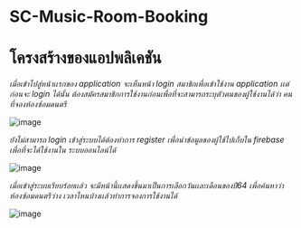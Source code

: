 # SC-Music-Room-Booking

# โครงสร้างของแอปพลิเคชัน
*เมื่อเข้าไปสู่หน้าเเรกของ application จะเห็นหน้า login สมาชิกเพื่อเข้าใช้งาน application เเต่ก่อนจะ login ได้นั้น
ต้องสมัครสมาชิกการใช้งานก่อนเพื่อที่จะสามารถระบุตัวตนของผู้ใช้งานได้ว่า คนที่จองห้องซ้อมดนตรี* <br>

![image](https://user-images.githubusercontent.com/81796447/212321495-8dd03c67-2af2-4e7c-8d02-2c9a53401353.png)

*ยังไม่สามารถ login เข้าสู่ระบบได้ต้องทำการ register เพื่อนำข้อมูลของผู้ใช้ไปเก็บใน firebase เพื่อที่จะได้ใช้งานใน
ระบบออนไลน์ได้* <br>

![image](https://user-images.githubusercontent.com/81796447/212321623-ebceabc0-6c28-45d8-8c49-85595445b143.png)

*เมื่อเข้าสู่ระบบเรียบร้อยเเล้ว จะมีหน้านี้เเสดงขึ้นมาเป็นการเลือกวันเเละเดือนของปี64 เพื่อค้นหาว่าห้องซ้อมดนตรีว่าง
เวลาไหนบ้างเเล้วทำการจองการใช้งานได้* <br>

![image](https://user-images.githubusercontent.com/81796447/212321702-76113fcb-b1b5-45d5-ba83-5d414d59579c.png)

